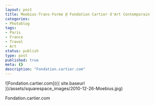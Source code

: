 ```yaml
---
layout: post
title: Moebius-Trans-Forme @ Fondation Cartier d'Art Contemporain
categories:
- Photoblog
tags:
- Paris
- France
- Travel
- Art
status: publish
type: post
published: true
meta: {}
description: "Fondation.cartier.com"
---
```


![Fondation.cartier.com]({{ site.baseurl }}/assets/squarespace_images/2010-12-26-Moebius.jpg) 

Fondation.cartier.com
